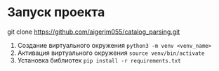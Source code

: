 # Запуск проекта

git clone https://github.com/aigerim055/catalog_parsing.git


1. Создание виртуального окружения
    `python3 -m venv <venv_name>`
2. Активация виртуального окружения
    `source venv/bin/activate`
3. Установка библиотек
    `pip install -r requirements.txt`
